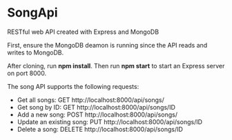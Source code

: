 # SongApi
RESTful web API created with Express and MongoDB

First, ensure the MongoDB deamon is running since the API reads and writes to MongoDB.

After cloning, run **npm install**. Then run **npm start** to start an Express server on port 8000.

The song API supports the following requests:

* Get all songs: GET http://localhost:8000/api/songs/
* Get song by ID: GET http://localhost:8000/api/songs/ID
* Add a new song: POST http://localhost:8000/api/songs/
* Update an existing song: PUT http://localhost:8000/api/songs/ID
* Delete a song: DELETE http://localhost:8000/api/songs/ID
